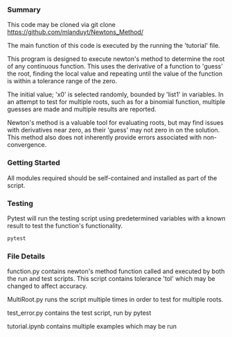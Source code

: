 ### Summary

This code may be cloned via git clone https://github.com/mlanduyt/Newtons_Method/

The main function of this code is executed by the running the 'tutorial' file.

This program is designed to execute newton's method to determine the root of any continuous function. This uses the derivative of a function to 'guess' the root, finding the local value and repeating until the value of the function is within a tolerance range of the zero.

The initial value; 'x0' is selected randomly, bounded by 'list1' in variables. In an attempt to test for multiple roots, such as for a binomial function, multiple guesses are made and multiple results are reported. 

Newton's method is a valuable tool for evaluating roots, but may find issues with derivatives near zero, as their 'guess' may not zero in on the solution. This method also does not inherently provide errors associated with non-convergence. 

### Getting Started

All modules required should be self-contained and installed as part of the script.

### Testing

Pytest will run the testing script using predetermined variables with a known result to test the function's functionality. 
```bash
pytest
```


### File Details

function.py contains newton's method function called and executed by both the run and test scripts. This script contains tolerance 'tol' which may be changed to affect accuracy.

MultiRoot.py runs the script multiple times in order to test for multiple roots.

test_error.py contains the test script, run by pytest

tutorial.ipynb contains multiple examples which may be run
